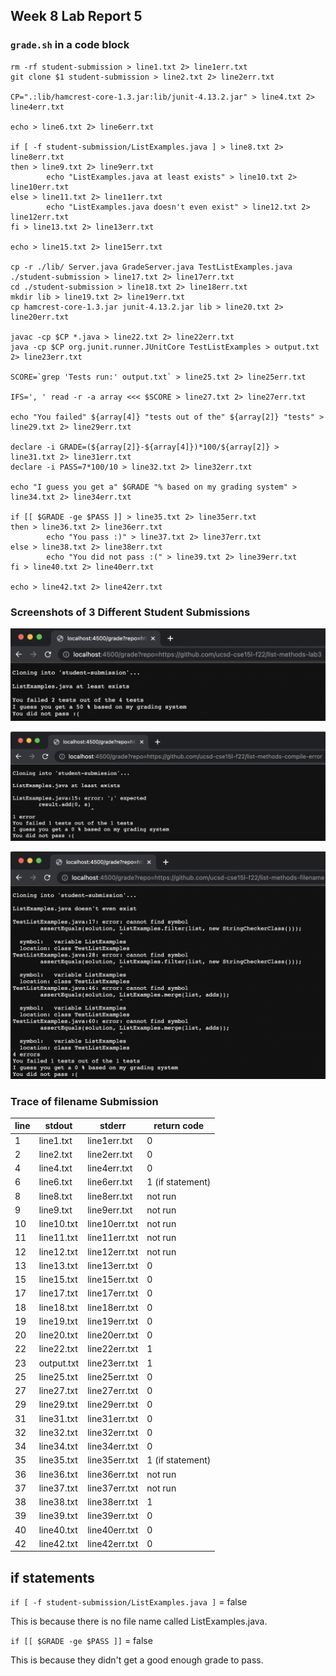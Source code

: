 ## Week 8 Lab Report 5

### `grade.sh` in a code block
```
rm -rf student-submission > line1.txt 2> line1err.txt
git clone $1 student-submission > line2.txt 2> line2err.txt

CP=".:lib/hamcrest-core-1.3.jar:lib/junit-4.13.2.jar" > line4.txt 2> line4err.txt

echo > line6.txt 2> line6err.txt

if [ -f student-submission/ListExamples.java ] > line8.txt 2> line8err.txt
then > line9.txt 2> line9err.txt
        echo "ListExamples.java at least exists" > line10.txt 2> line10err.txt
else > line11.txt 2> line11err.txt
        echo "ListExamples.java doesn't even exist" > line12.txt 2> line12err.txt
fi > line13.txt 2> line13err.txt

echo > line15.txt 2> line15err.txt

cp -r ./lib/ Server.java GradeServer.java TestListExamples.java ./student-submission > line17.txt 2> line17err.txt
cd ./student-submission > line18.txt 2> line18err.txt
mkdir lib > line19.txt 2> line19err.txt
cp hamcrest-core-1.3.jar junit-4.13.2.jar lib > line20.txt 2> line20err.txt

javac -cp $CP *.java > line22.txt 2> line22err.txt
java -cp $CP org.junit.runner.JUnitCore TestListExamples > output.txt 2> line23err.txt

SCORE=`grep 'Tests run:' output.txt` > line25.txt 2> line25err.txt

IFS=', ' read -r -a array <<< $SCORE > line27.txt 2> line27err.txt

echo "You failed" ${array[4]} "tests out of the" ${array[2]} "tests" > line29.txt 2> line29err.txt

declare -i GRADE=(${array[2]}-${array[4]})*100/${array[2]} > line31.txt 2> line31err.txt
declare -i PASS=7*100/10 > line32.txt 2> line32err.txt

echo "I guess you get a" $GRADE "% based on my grading system" > line34.txt 2> line34err.txt

if [[ $GRADE -ge $PASS ]] > line35.txt 2> line35err.txt
then > line36.txt 2> line36err.txt
        echo "You pass :)" > line37.txt 2> line37err.txt
else > line38.txt 2> line38err.txt
        echo "You did not pass :(" > line39.txt 2> line39err.txt
fi > line40.txt 2> line40err.txt

echo > line42.txt 2> line42err.txt
```

### Screenshots of 3 Different Student Submissions

[<img src="./week-8-images/lab3.png" width="550"/>](./week-8-images/lab3.png)

[<img src="./week-8-images/compile-error.png" width="550"/>](./week-8-images/compile-error.png)

[<img src="./week-8-images/filename.png" width="550"/>](./week-8-images/filename.png)

### Trace of filename Submission

line | stdout | stderr | return code 
--- | --- | --- | --- 
1 | line1.txt | line1err.txt | 0 
2 | line2.txt | line2err.txt | 0 
4 | line4.txt | line4err.txt | 0 
6 | line6.txt | line6err.txt | 1 (if statement)
8 | line8.txt | line8err.txt | not run 
9 | line9.txt | line9err.txt | not run 
10 | line10.txt | line10err.txt | not run 
11 | line11.txt | line11err.txt | not run 
12 | line12.txt | line12err.txt | not run 
13 | line13.txt | line13err.txt | 0 
15 | line15.txt | line15err.txt | 0 
17 | line17.txt | line17err.txt | 0 
18 | line18.txt | line18err.txt | 0 
19 | line19.txt | line19err.txt | 0 
20 | line20.txt | line20err.txt | 0 
22 | line22.txt | line22err.txt | 1 
23 | output.txt | line23err.txt | 1 
25 | line25.txt | line25err.txt | 0 
27 | line27.txt | line27err.txt | 0 
29 | line29.txt | line29err.txt | 0 
31 | line31.txt | line31err.txt | 0 
32 | line32.txt | line32err.txt | 0 
34 | line34.txt | line34err.txt | 0 
35 | line35.txt | line35err.txt | 1 (if statement)
36 | line36.txt | line36err.txt | not run 
37 | line37.txt | line37err.txt | not run 
38 | line38.txt | line38err.txt | 1 
39 | line39.txt | line39err.txt | 0 
40 | line40.txt | line40err.txt | 0 
42 | line42.txt | line42err.txt | 0 

## if statements
`if [ -f student-submission/ListExamples.java ]` = false

This is because there is no file name called ListExamples.java.

`if [[ $GRADE -ge $PASS ]]` = false

This is because they didn't get a good enough grade to pass.